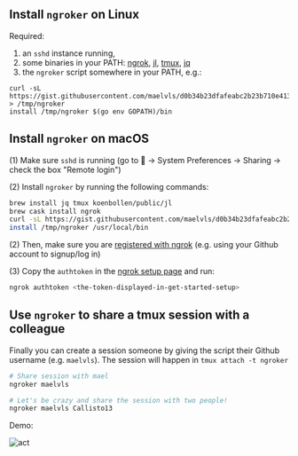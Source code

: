 ## Install `ngroker` on Linux

Required:
1. an `sshd` instance running,
2. some binaries in your PATH: [ngrok](https://ngrok.com/download), [jl](https://github.com/koenbollen/jl), [tmux](https://github.com/tmux/tmux/wiki/Installing), [jq](https://stedolan.github.io/jq/download/)
3. the `ngroker` script somewhere in your PATH, e.g.:
  ```
  curl -sL https://gist.githubusercontent.com/maelvls/d0b34b23dfafeabc2b23b710e413f5ea/raw/c79f5370cf974eaef7bf3c1fa504d91ebda6e006/ngroker > /tmp/ngroker
  install /tmp/ngroker $(go env GOPATH)/bin
  ```

## Install `ngroker` on macOS

(1) Make sure `sshd` is running (go to  → System Preferences → Sharing → check the box "Remote login")

(2) Install `ngroker` by running the following commands:

```sh
brew install jq tmux koenbollen/public/jl
brew cask install ngrok
curl -sL https://gist.githubusercontent.com/maelvls/d0b34b23dfafeabc2b23b710e413f5ea/raw/c79f5370cf974eaef7bf3c1fa504d91ebda6e006/ngroker > /tmp/ngroker 
install /tmp/ngroker /usr/local/bin
```

(2) Then, make sure you are [registered with ngrok](https://dashboard.ngrok.com/get-started/setup) (e.g. using your Github account to signup/log in)

(3) Copy the `authtoken` in the [ngrok setup page](https://dashboard.ngrok.com/get-started/setup) and run:

```sh
ngrok authtoken <the-token-displayed-in-get-started-setup>
```

## Use `ngroker` to share a tmux session with a colleague

Finally you can create a session someone by giving the script their Github
username (e.g. `maelvls`). The session will happen in `tmux attach -t
ngroker`

```sh
# Share session with mael
ngroker maelvls

# Let's be crazy and share the session with two people!
ngroker maelvls Callisto13
```

Demo:

![act](https://user-images.githubusercontent.com/2195781/85836295-b05bb900-b796-11ea-9565-9099a3d4b018.gif)